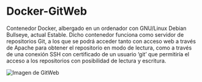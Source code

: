 # Docker-GitWeb
Contenedor Docker, albergado en un ordenador con GNU/Linux Debian Bullseye, actual Estable. Dicho contenedor funciona como servidor de repositorios Git, a los que se podrá acceder tanto con acceso web a través de Apache para obtener el repositorio en modo de lectura, como a través de una conexión SSH con certificado de un usuario ‘git’ que permitiría el acceso a los repositorios con posibilidad de lectura y escritura.

![Imagen de GitWeb](https://git-scm.com/book/en/v2/images/git-instaweb.png)
